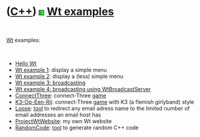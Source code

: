 
 

 

 

 

 

([C++](Cpp.md)) ![Wt](PicWt.png) [Wt examples](CppWtExample.md)
=================================================================

 

[Wt](CppWt.md) examples:

 

-   [Hello Wt](CppHelloWt.md)
-   [Wt example 1](CppWtExample1.md): display a simple menu
-   [Wt example 2](CppWtExample2.md): display a (less) simple menu
-   [Wt example 3: broadcasting](CppWtExample3.md)
-   [Wt example 4: broadcasting using
    WtBroadcastServer](CppWtExample4.md)
-   [ConnectThree](https://github.com/richelbilderbeek/ConnectThree): connect-Three
    [game](https://github.com/richelbilderbeek/Games)
-   [K3-Op-Een-Rij](GameK3OpEenRij.md): connect-Three [game](https://github.com/richelbilderbeek/Games)
    with K3 (a flemish girlyband) style
-   [Loose](ToolLoose.md): [tool](https://github.com/richelbilderbeek/tools) to redirect any email
    adress name to the limited number of email addresses an email host
    has
-   [ProjectWtWebsite](ProjectWtWebsite.md): my own Wt website
-   [RandomCode](ToolRandomCode.md): [tool](https://github.com/richelbilderbeek/tools) to generate
    random C++ code

 

 

 

 

 

 

